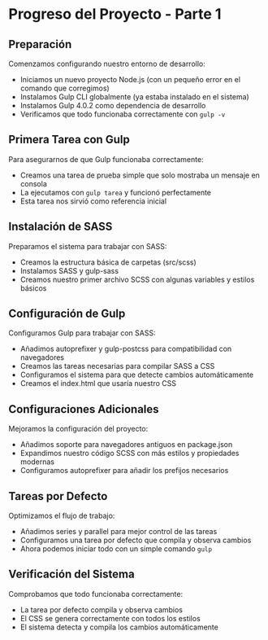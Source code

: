 # Progreso del Proyecto - Parte 1

## Preparación
Comenzamos configurando nuestro entorno de desarrollo:
- Iniciamos un nuevo proyecto Node.js (con un pequeño error en el comando que corregimos)
- Instalamos Gulp CLI globalmente (ya estaba instalado en el sistema)
- Instalamos Gulp 4.0.2 como dependencia de desarrollo
- Verificamos que todo funcionaba correctamente con `gulp -v`

## Primera Tarea con Gulp
Para asegurarnos de que Gulp funcionaba correctamente:
- Creamos una tarea de prueba simple que solo mostraba un mensaje en consola
- La ejecutamos con `gulp tarea` y funcionó perfectamente
- Esta tarea nos sirvió como referencia inicial

## Instalación de SASS
Preparamos el sistema para trabajar con SASS:
- Creamos la estructura básica de carpetas (src/scss)
- Instalamos SASS y gulp-sass
- Creamos nuestro primer archivo SCSS con algunas variables y estilos básicos

## Configuración de Gulp
Configuramos Gulp para trabajar con SASS:
- Añadimos autoprefixer y gulp-postcss para compatibilidad con navegadores
- Creamos las tareas necesarias para compilar SASS a CSS
- Configuramos el sistema para que detecte cambios automáticamente
- Creamos el index.html que usaría nuestro CSS

## Configuraciones Adicionales
Mejoramos la configuración del proyecto:
- Añadimos soporte para navegadores antiguos en package.json
- Expandimos nuestro código SCSS con más estilos y propiedades modernas
- Configuramos autoprefixer para añadir los prefijos necesarios

## Tareas por Defecto
Optimizamos el flujo de trabajo:
- Añadimos series y parallel para mejor control de las tareas
- Configuramos una tarea por defecto que compila y observa cambios
- Ahora podemos iniciar todo con un simple comando `gulp`

## Verificación del Sistema
Comprobamos que todo funcionaba correctamente:
- La tarea por defecto compila y observa cambios
- El CSS se genera correctamente con todos los estilos
- El sistema detecta y compila los cambios automáticamente

##
##